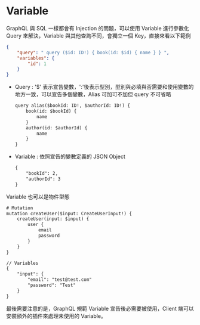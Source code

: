 # Variable

GraphQL 與 SQL 一樣都會有 Injection 的問題，可以使用 Variable 進行參數化 Query 來解決，Variable 與其他查詢不同，會獨立一個 Key，直接來看以下範例

```json
{
    "query": " query ($id: ID!) { book(id: $id) { name } } ",
	"variables": {
        "id": 1
    }
}
```

- Query : '$' 表示宣告變數，':'後表示型別，型別與必填與否需要和使用變數的地方一致，可以宣告多個變數，Alias 可加可不加但 query 不可省略

    ```txt
    query alias($bookId: ID!, $authorId: ID!) {
        book(id: $bookId) {
            name
        }
        author(id: $authorId) {
            name
        }
    }
    ```

- Variable : 依照宣告的變數定義的 JSON Object

    ```txt
    {
        "bookId": 2,
      	"authorId": 3
    }
    ```

Variable 也可以是物件型態

```txt
# Mutation
mutation createUser($input: CreateUserInput!) {
    createUser(input: $input) {
        user {
            email
            password
        }
    }
}
```

```txt
// Variables
{
    "input": {
        "email": "test@test.com"
        "password": "Test"
    }
}
```

最後需要注意的是，GraphQL 規範 Variable 宣告後必需要被使用，Client 端可以安裝額外的插件來處理未使用的 Variable。

